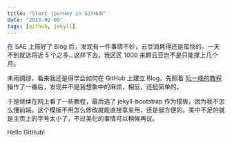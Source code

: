 ```yaml
---
title: "Start journey in GitHub"
date: "2013-02-05"
tags: [github, jekyll]
---
```


在 SAE 上搭好了 Blog 后，发现有一件事情不妙，云豆消耗得还是蛮快的，一天不到就达将近 5 个之多...这样下去，我区区 1000 来颗云豆岂不是只能撑上几个月。

未雨绸缪，看来我还是得学会如何在 GitHub 上建立 Blog，先照着 [阮一峰的教程](http://www.ruanyifeng.com/blog/2012/08/blogging_with_jekyll.html) 操作了一番后，发现并不是我想象中的麻烦，相反，还挺简单的。

于是继续在网上看了一些教程，最后选了 jekyll-bootstrap 作为模板，因为我不怎么懂前端，这个模板不用怎么修改就能直接拿来用，还是挺方便的。美中不足的就是主页上的字号太小了，不过美化的事情可以稍候再议。

Hello GitHub!
